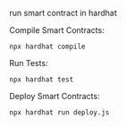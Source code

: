 

run smart contract in hardhat

Compile Smart Contracts:

```npx hardhat compile```

Run Tests:

```npx hardhat test```

Deploy Smart Contracts:

```npx hardhat run deploy.js```

